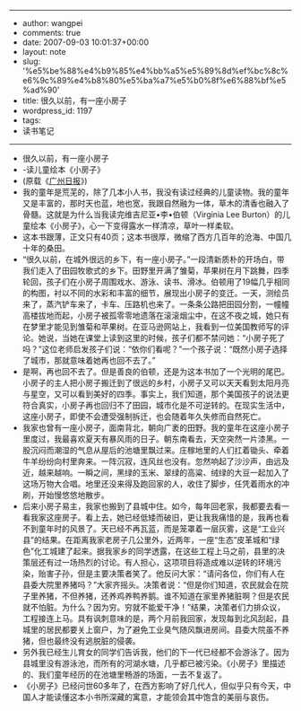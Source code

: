 - --
- author: wangpei
- comments: true
- date: 2007-09-03 10:01:37+00:00
- layout: note
- slug: '%e5%be%88%e4%b9%85%e4%bb%a5%e5%89%8d%ef%bc%8c%e6%9c%89%e4%b8%80%e5%ba%a7%e5%b0%8f%e6%88%bf%e5%ad%90'
- title: 很久以前，有一座小房子
- wordpress_id: 1197
- tags:
- 读书笔记
- --
- 很久以前，有一座小房子
- -读儿童绘本《小房子》
- (原载《[广州日报](http://gzdaily.dayoo.com/html/2007-09/02/node_61.htm)》)
- 我的童年是荒芜的，除了几本小人书，我没有读过经典的儿童读物。我的童年又是丰富的，那时天也蓝，地也宽，我跟自然融为一体，草木的清香也融入了骨髓。这就是为什么当我读完维吉尼亚•李•伯顿（Virginia Lee Burton）的儿童绘本《小房子》，心一下变得露水一样清凉，草叶一样柔软。
- 这本书跟薄，正文只有40页；这本书很厚，微缩了西方几百年的沧海、中国几十年的桑田。
- “很久以前，在城外很远的乡下，有一座小房子。”一段清新质朴的开场白，带我们走入了田园牧歌式的乡下。田野里开满了雏菊，苹果树在月下跳舞，四季轮回，孩子们在小房子周围戏水、游泳、读书、滑冰。伯顿用了19幅几乎相同的构图，衬以不同的水彩和丰富的细节，展现出小房子的变迁。一天，测绘员来了，蒸汽铲车来了，卡车、压路机也来了。一条条公路把田园分割，一幢幢高楼拔地而起，小房子被孤零零地遗落在滚滚烟尘中，在这不夜之城，她只有在梦里才能见到雏菊和苹果树。在亚马逊网站上，我看到一位美国教师写的评论。她说，当她在课堂上读到这里的时候，孩子们都不禁问她：“小房子死了吗？”这位老师启发孩子们说：“依你们看呢？”一个孩子说：“既然小房子选择了城市，那就意味着她再也回不去了。”
- 是啊，再也回不去了。但是善良的伯顿，还是为这本书加了一个光明的尾巴。小房子的主人把小房子搬迁到了很远的乡村，小房子又可以天天看到太阳月亮与星空，又可以看到美好的四季。事实上，我们知道，那个美国孩子的说法更符合真实，小房子再也回归不了田园，城市化是不可逆转的。在现实生活中，这座小房子，即使不会遭受强制拆迁，也会随着年久失修而自然死亡。
- 我家也曾有一座小房子，面南背北，朝向广袤的田野。我的童年在这座小房子里度过，我最喜欢夏天有暴风雨的日子。朝东南看去，天空突然一片漆黑。一股沉闷而潮湿的气息从屋后的池塘里飘过来。庄稼地里的人们扛着锄头、牵着牛羊纷纷向村里奔来。一阵沉寂，连风丝也没有。忽然响起了沙沙声，由远及近，越来越响。一瞬之间，黑绿的玉米、翠绿的高粱、绒绿的大豆一起加入了这场万物大合唱。地里还没来得及跑回家的人，收住了脚步，任凭着雨水的冲刷，开始慢悠悠地散步。
- 后来小房子易主，我家也搬到了县城中住。如今，每年回老家，我都要去看一看我家这座房子。看上去，她已经低矮而破旧，更让我我痛惜的是，我再也看不到童年时的风景了。天已经不再瓦蓝，而是笼罩着一层灰雾，这是“工业兴县”的结果。在距离我家老房子几公里外，近两年，一座“生态”皮革城和“绿色”化工城建了起来。据我家乡的同学透露，在这些工程上马之前，县里的决策层还有过一场热烈的讨论。有人担心，这项项目将造成难以逆转的环境污染，贻害子孙，但是主要决策者笑了。他反问大家：“请问各位，你们有人在县委大院里养猪吗？”大家齐摇头。决策者说：“但是你们知道，农民就会在院子里养猪，不但养猪，还养鸡养鸭养鹅。谁不知道在家里养猪脏啊？但是农民就不怕脏。为什么？因为穷。穷就不能爱干净！”结果，决策者们力排众议，工程接连上马。具有讽刺意味的是，两个月前我回家，发现每到北风刮起，县城里的居民都要关上窗户，为了避免工业臭气随风飘进房间。县委大院虽不养猪，但也最终没有逃脱脏的侵袭。
- 另外我已经生儿育女的同学们告诉我，他们的下一代已经都不会游泳了。因为县城里没有游泳池，而所有的河湖水塘，几乎都已被污染。《小房子》里描述的、我们童年经历的在池塘里畅游的场面，一去不复返了。
- 《小房子》已经问世60多年了，在西方影响了好几代人，但似乎只有今天，中国人才能读懂这本小书所深藏的寓意，才能领会其中饱含的美丽与哀伤。
